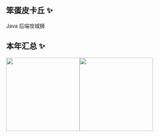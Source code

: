## 笨蛋皮卡丘 ✨
Java 后端攻城狮

## 本年汇总 ✨
<img align="center" height="200" src="https://github-readme-stats-sand-one-31.vercel.app/api?username=cutepikachu-cn&show_icons=true&locale=cn&include_all_commits=true&hide_title=true" /><img align="center" height="200" src="https://github-readme-stats-sand-one-31.vercel.app/api/top-langs/?username=cutepikachu-cn&layout=compact&locale=cn&hide_title=true" />





<!--
**cutepikachu-cn/cutepikachu-cn** is a ✨ _special_ ✨ repository because its `README.md` (this file) appears on your GitHub profile.

Here are some ideas to get you started:

- 🔭 I’m currently working on ...
- 🌱 I’m currently learning ...
- 👯 I’m looking to collaborate on ...
- 🤔 I’m looking for help with ...
- 💬 Ask me about ...
- 📫 How to reach me: ...
- 😄 Pronouns: ...
- ⚡ Fun fact: ...
-->
